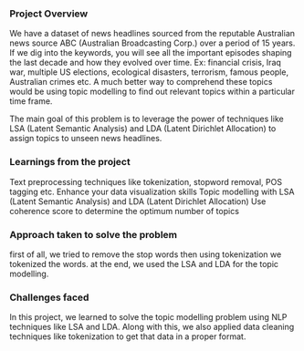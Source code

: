 ### Project Overview

 We have a dataset of news headlines sourced from the reputable Australian news source ABC (Australian Broadcasting Corp.) over a period of 15 years. If we dig into the keywords, you will see all the important episodes shaping the last decade and how they evolved over time. Ex: financial crisis, Iraq war, multiple US elections, ecological disasters, terrorism, famous people, Australian crimes etc. A much better way to comprehend these topics would be using topic modelling to find out relevant topics within a particular time frame.

The main goal of this problem is to leverage the power of techniques like LSA (Latent Semantic Analysis) and LDA (Latent Dirichlet Allocation) to assign topics to unseen news headlines.


### Learnings from the project

 Text preprocessing techniques like tokenization, stopword removal, POS tagging etc.
Enhance your data visualization skills
Topic modelling with LSA (Latent Semantic Analysis) and LDA (Latent Dirichlet Allocation)
Use coherence score to determine the optimum number of topics


### Approach taken to solve the problem

 first of all, we tried to remove the stop words then using tokenization we tokenized the words. at the end, we used the LSA and LDA for the topic modelling. 


### Challenges faced

 In this project, we learned to solve the topic modelling problem using NLP techniques like LSA and LDA. Along with this, we also applied data cleaning techniques like tokenization to get that data in a proper format. 


